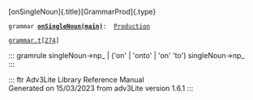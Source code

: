 [onSingleNoun]{.title}[GrammarProd]{.type}

`grammar `**[`onSingleNoun(main)`](../object/onSingleNoun(main).html)**` :   `[`Production`](../object/Production.html)

[`grammar.t`](../file/grammar.t.html)`[`[`274`](../source/grammar.t.html#274)`]`

::: gramrule
singleNoun-\>np\_ \| (\'on\' \| \'onto\' \| \'on\' \'to\')
singleNoun-\>np\_\
:::

::: ftr
Adv3Lite Library Reference Manual\
Generated on 15/03/2023 from adv3Lite version 1.6.1
:::
